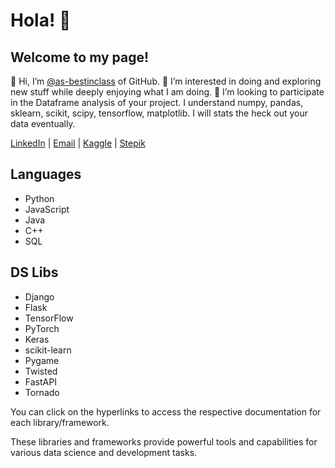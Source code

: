 # Hola! 👋
## Welcome to my page!


👋 Hi, I’m [@as-bestinclass](https://github.com/as-bestinclass) of GitHub.
👀 I’m interested in doing and exploring new stuff while deeply enjoying what I am doing.
💞️ I’m looking to participate in the Dataframe analysis of your project. I understand numpy, pandas, sklearn, scikit, scipy, tensorflow, matplotlib. I will stats the heck out your data eventually.

[LinkedIn](https://www.linkedin.com/in/anand-shah-41461416a) | [Email](mailto:anand23pen@gmail.com) | [Kaggle](https://www.kaggle.com/anand23pen) | [Stepik](https://www.stepik.org/)

## Languages
- Python
- JavaScript
- Java
- C++
- SQL

## DS Libs
- Django
- Flask
- TensorFlow
- PyTorch
- Keras
- scikit-learn
- Pygame
- Twisted
- FastAPI
- Tornado

You can click on the hyperlinks to access the respective documentation for each library/framework.

These libraries and frameworks provide powerful tools and capabilities for various data science and development tasks.
